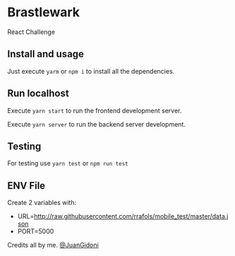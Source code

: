 # Brastlewark
React Challenge

## Install and usage

Just execute `yarm` or `npm i` to install all the dependencies.

## Run localhost

Execute `yarn start` to run the frontend development server.

Execute `yarn server` to run the backend server development.

## Testing

For testing use `yarn test` or `npm run test`

## ENV File

Create 2 variables with:
- URL=http://raw.githubusercontent.com/rrafols/mobile_test/master/data.json
- PORT=5000

Credits all by me.
[@JuanGidoni](https://github.com/JuanGidoni/)
